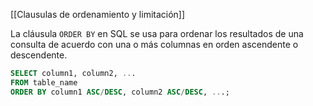 [[Clausulas de ordenamiento y limitación]]

La cláusula `ORDER BY` en SQL se usa para ordenar los resultados de una consulta de acuerdo con una o más columnas en orden ascendente o descendente.

```sql
SELECT column1, column2, ...
FROM table_name
ORDER BY column1 ASC/DESC, column2 ASC/DESC, ...;
```

